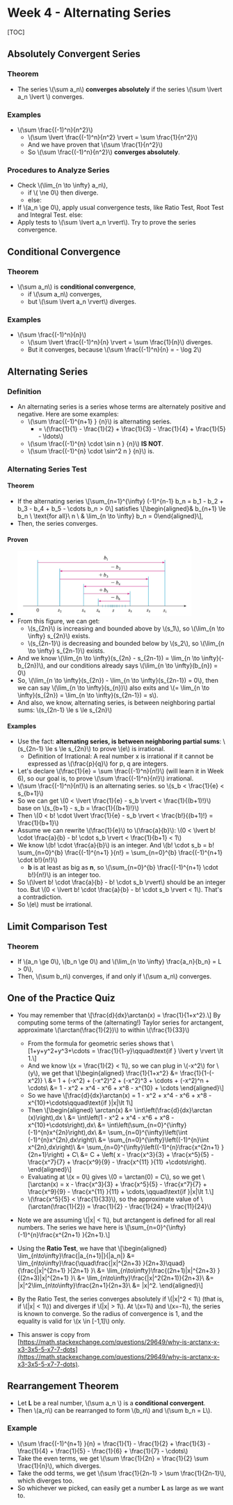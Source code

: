 # Week 4 - Alternating Series

[TOC]

## Absolutely Convergent Series

### Theorem

* The series \\(\sum a_n\\) **converges absolutely** if the series \\(\sum \lvert a_n \lvert \\) converges.

### Examples

* \\(\sum \frac{(-1)^n}{n^2}\\)
    * \\(\sum \lvert \frac{(-1)^n}{n^2} \rvert = \sum \frac{1}{n^2}\\)
    * And we have proven that \\(\sum \frac{1}{n^2}\\)
    * So \\(\sum \frac{(-1)^n}{n^2}\\) **converges absolutely**.

### Procedures to Analyze Series

* Check \\(\lim_{n \to \infty} a_n\\), 
    * if \\( \ne 0\\) then diverge.
    * else:
* If \\(a_n \ge 0\\), apply usual convergence tests, like Ratio Test, Root Test and Integral Test. else:
* Apply tests to \\(\sum \lvert a_n \rvert\\). Try to prove the series convergence.

## Conditional Convergence

### Theorem

* \\(\sum a_n\\) is **conditional convergence**,
    * if \\(\sum a_n\\) converges, 
    * but \\(\sum \lvert a_n \rvert\\) diverges.

### Examples

* \\(\sum \frac{(-1)^n}{n}\\)
    * \\(\sum \lvert \frac{(-1)^n}{n} \rvert = \sum \frac{1}{n}\\) diverges.
    * But it converges, because \\(\sum \frac{(-1)^n}{n} = - \log 2\\)

## Alternating Series

### Definition

* An alternating series is a series whose terms are alternately positive and negative. Here are some examples:
    * \\(\sum \frac{(-1)^{n+1} } {n}\\) is alternating series.
        * = \\(\frac{1}{1} - \frac{1}{2} + \frac{1}{3} - \frac{1}{4} + \frac{1}{5} - \ldots\\)
    * \\(\sum \frac{(-1)^{n} \cdot \sin n } {n}\\) **IS NOT**.
    * \\(\sum \frac{(-1)^{n} \cdot \sin^2 n } {n}\\) is.

### Alternating Series Test

#### Theorem

* If the alternating series \\[\sum_{n=1}^{\infty} (-1)^{n-1} b_n = b_1 - b_2 + b_3 - b_4 + b_5 - \cdots b_n > 0\\] satisfies \\[\begin{aligned}& b_{n+1} \le b_n \ \text{for all}\ n \\ & \lim_{n \to \infty} b_n = 0\end{aligned}\\], 
* Then, the series converges.

#### Proven

* <img src="media/15182335484877.jpg" width=400 />
* From this figure, we can get:
    * \\(s_{2n}\\) is increasing and bounded above by \\(s_1\\), so \\(\lim_{n \to \infty} s_{2n}\\) exists.
    * \\(s_{2n-1}\\) is decreasing and bounded below by \\(s_2\\), so \\(\lim_{n \to \infty} s_{2n-1}\\) exists.
* And we know \\(\lim_{n \to \infty}(s_{2n} - s_{2n-1}) = \lim_{n \to \infty}(-b_{2n})\\), and our conditions already says \\(\lim_{n \to \infty}(b_{n}) = 0\\)
* So, \\(\lim_{n \to \infty}(s_{2n}) - \lim_{n \to \infty}(s_{2n-1}) = 0\\), then we can say \\(\lim_{n \to \infty}(s_{n})\\) also exits and \\(= \lim_{n \to \infty}(s_{2n}) = \lim_{n \to \infty}(s_{2n-1}) = s\\).
* And also, we know, alternating series, is between neighboring partial sums: \\(s_{2n-1} \le s \le s_{2n}\\)

#### Examples

* Use the fact: **alternating series, is between neighboring partial sums**: \\(s_{2n-1} \le s \le s_{2n}\\) to prove \\(e\\) is irrational.
    * Definition of Irrational: A real number x is irrational if it cannot be expressed as \\(\frac{p}{q}\\) for p, q are integers.
* Let's declare \\(\frac{1}{e} = \sum \frac{(-1)^n}{n!}\\) (will learn it in Week 6), so our goal is, to prove \\(\sum \frac{(-1)^n}{n!}\\) irrational.
* \\(\sum \frac{(-1)^n}{n!}\\) is an alternating series. so \\(s_b < \frac{1}{e} < s_{b+1}\\)
* So we can get \\(0 < \lvert \frac{1}{e} - s_b \rvert < \frac{1}{(b+1)!}\\) base on \\(s_{b+1} - s_b = \frac{1}{(b+1)!}\\)
* Then \\(0 < b! \cdot \lvert \frac{1}{e} - s_b \rvert < \frac{b!}{(b+1)!} = \frac{1}{b+1}\\)
* Assume we can rewrite \\(\frac{1}{e}\\) to \\(\frac{a}{b}\\): \\(0 < \lvert b! \cdot \frac{a}{b} - b! \cdot s_b \rvert < \frac{1}{b+1} < 1\\)
* We know \\(b! \cdot \frac{a}{b}\\) is an integer. And \\(b! \cdot s_b = b! \sum_{n=0}^{b} \frac{(-1)^{n+1} }{n!} = \sum_{n=0}^{b} \frac{(-1)^{n+1} \cdot b!}{n!}\\)
    * **b** is at least as big as **n**, so \\(\sum_{n=0}^{b} \frac{(-1)^{n+1} \cdot b!}{n!}\\) is an integer too.
* So \\(\lvert b! \cdot \frac{a}{b} - b! \cdot s_b \rvert\\) should be an integer too. But \\(0 < \lvert b! \cdot \frac{a}{b} - b! \cdot s_b \rvert < 1\\). That's a contradiction.
* So \\(e\\) must be irrational.

## Limit Comparison Test

### Theorem

* If \\(a_n \ge 0\\), \\(b_n \ge 0\\) and \\(\lim_{n \to \infty} \frac{a_n}{b_n} = L > 0\\), 
* Then, \\(\sum b_n\\) converges, if and only if \\(\sum a_n\\) converges.

## One of the Practice Quiz

* You may remember that \\[\frac{d}{dx}\arctan(x) = \frac{1}{1+x^2}.\\] By computing some terms of the (alternating!) Taylor series for arctangent, approximate \\(\arctan(\frac{1}{2})\\) to within \\(\frac{1}{33}\\)
    * From the formula for geometric series shows that \\[1+y+y^2+y^3+\cdots = \frac{1}{1-y}\qquad\text{if } \lvert y \rvert \lt 1.\\]
    * And we know \\(x = \frac{1}{2} < 1\\), so we can plug in \\(-x^2\\) for \\(y\\), we get that \\[\begin{aligned}
\frac{1}{1+x^2} &= \frac{1}{1-(-x^2)} \\
&= 1 + (-x^2) + (-x^2)^2 + (-x^2)^3 + \cdots + (-x^2)^n + \cdots\\
&= 1 - x^2 + x^4 - x^6 + x^8 - x^{10} + \cdots
\end{aligned}\\]
    * So we have \\[\frac{d}{dx}\arctan(x) = 1 - x^2 + x^4 - x^6 + x^8 - x^{10}+\cdots\qquad\text{if }|x|\lt 1\\]
    * Then \\[\begin{aligned}
\arctan(x) &= \int\left(\frac{d}{dx}\arctan (x)\right)\,dx \\
&= \int\left(1 - x^2 + x^4 - x^6 + x^8 - x^{10}+\cdots\right)\,dx\\
&= \int\left(\sum_{n=0}^{\infty}(-1)^{n}x^{2n}\right)\,dx\\
&= \sum_{n=0}^{\infty}\left(\int (-1)^{n}x^{2n}\,dx\right)\\
&= \sum_{n=0}^{\infty}\left((-1)^{n}\int x^{2n}\,dx\right)\\
&= \sum_{n=0}^{\infty}\left((-1)^{n}\frac{x^{2n+1} }{2n+1}\right) + C\\
&= C + \left( x - \frac{x^3}{3} + \frac{x^5}{5} - \frac{x^7}{7} + \frac{x^9}{9} - \frac{x^{11} }{11} +\cdots\right).
\end{aligned}\\]
    * Evaluating at \\(x = 0\\) gives \\(0 = \arctan(0) = C\\), so we get \\[\arctan(x) = x - \frac{x^3}{3} + \frac{x^5}{5} - \frac{x^7}{7} + \frac{x^9}{9} - \frac{x^{11} }{11} + \cdots,\qquad\text{if }|x|\lt 1.\\]
    * \\(\frac{x^5}{5} < \frac{1}{33}\\), so the approximate value of \\(\arctan(\frac{1}{2}) = \frac{1}{2} - \frac{1}{24} = \frac{11}{24}\\) 

* Note we are assuming \\(|x| < 1\\), but arctangent is defined for all real numbers. The series we have here is \\[\sum_{n=0}^{\infty}(-1)^{n}\frac{x^{2n+1} }{2n+1}.\\]
* Using the **Ratio Test**, we have that \\[\begin{aligned}
\lim_{n\to\infty}\frac{|a_{n+1}|}{|a_n|} &= \lim_{n\to\infty}\frac{\quad\frac{|x|^{2n+3} }{2n+3}\quad}{\frac{|x|^{2n+1} }{2n+1} }\\
&= \lim_{n\to\infty}\frac{(2n+1)|x|^{2n+3} }{(2n+3)|x|^{2n+1} }\\
&= \lim_{n\to\infty}\frac{|x|^2(2n+1)}{2n+3}\\
&= |x|^2\lim_{n\to\infty}\frac{2n+1}{2n+3}\\
&= |x|^2.
\end{aligned}\\]
* By the Ratio Test, the series converges absolutely if \\(|x|^2 < 1\\) (that is, if \\(|x| < 1\\)) and diverges if \\(|x| > 1\\). At \\(x=1\\) and \\(x=-1\\), the series is known to converge. So the radius of convergence is 1, and the equality is valid for \\(x \in [-1,1]\\) only.
* This answer is copy from [https://math.stackexchange.com/questions/29649/why-is-arctanx-x-x3-3x5-5-x7-7-dots](https://math.stackexchange.com/questions/29649/why-is-arctanx-x-x3-3x5-5-x7-7-dots).

## Rearrangement Theorem

* Let **L** be a real number, \\(\sum a_n \\) is a **conditional convergent**.
* Then \\(a_n\\) can be rearranged to form \\(b_n\\) and \\(\sum b_n = L\\).

### Example

* \\(\sum \frac{(-1)^{n+1} }{n} = \frac{1}{1} - \frac{1}{2} + \frac{1}{3} - \frac{1}{4} + \frac{1}{5} - \frac{1}{6} + \frac{1}{7} - \cdots\\) 
* Take the even terms, we get \\(\sum \frac{1}{2n} = \frac{1}{2} \sum \frac{1}{n}\\), which diverges.
* Take the odd terms, we get \\(\sum \frac{1}{2n-1} > \sum \frac{1}{2n-1}\\), which diverges too.
* So whichever we picked, can easily get a number **L** as large as we want to.


